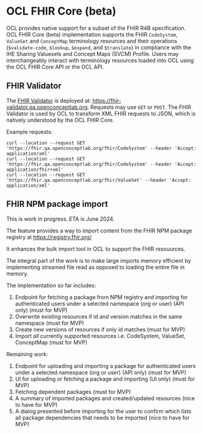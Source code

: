 # OCL FHIR Core (beta)
OCL provides native support for a subset of the FHIR R4B specification. OCL FHIR Core (beta) implementation supports the FHIR `CodeSystem`, `ValueSet` and `ConceptMap` terminology resources and their operations (`$validate-code`, `$lookup`, `$expand`, and `$translate`) in compliance with the IHE Sharing Valuesets and Concept Maps (SVCM) Profile. Users may interchangeably interact with terminology resources loaded into OCL using the OCL FHIR Core API or the OCL API.

## FHIR Validator
The [FHIR Validator](https://github.com/hapifhir/org.hl7.fhir.validator-wrapper) is deployed at: https://fhir-validator.qa.openconceptlab.org. Requests may use `GET` or `POST`. The FHIR Validator is used by OCL to transform XML FHIR requests to JSON, which is natively understood by the OCL FHIR Core.

Example requests:
```
curl --location --request GET 'https://fhir.qa.openconceptlab.org/fhir/CodeSystem' --header 'Accept: application/xml'
curl --location --request GET 'https://fhir.qa.openconceptlab.org/fhir/CodeSystem' --header 'Accept: application/fhir+xml'
curl --location --request GET 'https://fhir.qa.openconceptlab.org/fhir/ValueSet' --header 'Accept: application/xml'
```

## FHIR NPM package import
This is work in progress. ETA is June 2024. 

The feature provides a way to import content from the FHIR NPM package registry at https://registry.fhir.org/

It enhances the bulk import tool in OCL to support the FHIR resouurces.

The integral part of the work is to make large imports memory efficient by implementing streamed file read as opposed to loading the entire file in memory.

The implementation so far includes:
1. Endpoint for fetching a package from NPM registry and importing for authenticated users under a selected namespace (org or user) (API only) (must for MVP)
2. Overwrite existing resources if id and version matches in the same namespace (must for MVP)
3. Create new versions of resources if only id matches (must for MVP)
4. Import all currently supported resources i.e. CodeSystem, ValueSet, ConceptMap (must for MVP)

Remaining work:
1. Endpoint for uploading and importing a package for authenticated users under a selected namespace (org or user) (API only) (must for MVP)
2. UI for uploading or fetching a package and importing (UI only) (must for MVP)
3. Fetching dependent packages (must for MVP)
4. A summary of imported packages and created/updated resources (nice to have for MVP)
5. A dialog presented before importing for the user to confirm which lists all package dependencies that needs to be imported (nice to have for MVP)
